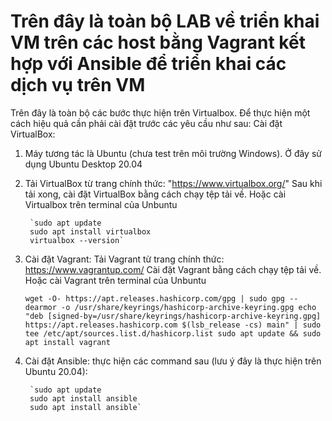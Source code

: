 # Trên đây là toàn bộ LAB về triển khai VM trên các host bằng Vagrant kết hợp với Ansible để triển khai các dịch vụ trên VM
Trên đây là toàn bộ các bước thực hiện trên Virtualbox.
Để thực hiện một cách hiệu quả cần phải cài đặt trước các yêu cầu như sau:
Cài đặt VirtualBox:
1. Máy tương tác là Ubuntu (chưa test trên môi trường Windows).
	Ở đây sử dụng Ubuntu Desktop 20.04

2. Tải VirtualBox từ trang chính thức: "https://www.virtualbox.org/" Sau khi tải xong, cài đặt VirtualBox bằng cách chạy tệp tải về.
	Hoặc cài Virtualbox trên terminal của Unbuntu

		`sudo apt update
		sudo apt install virtualbox
		virtualbox --version`

3. Cài đặt Vagrant:
	Tải Vagrant từ trang chính thức: https://www.vagrantup.com/ Cài đặt Vagrant bằng cách chạy tệp tải về.
	Hoặc cài Vagrant trên terminal của Unbuntu

	`wget -O- https://apt.releases.hashicorp.com/gpg | sudo gpg --dearmor -o /usr/share/keyrings/hashicorp-archive-keyring.gpg
		echo "deb [signed-by=/usr/share/keyrings/hashicorp-archive-keyring.gpg] https://apt.releases.hashicorp.com $(lsb_release -cs) main" | sudo tee /etc/apt/sources.list.d/hashicorp.list
		sudo apt update && sudo apt install vagrant`

4. Cài đặt Ansible: 
	thực hiện các command sau (lưu ý đây là thực hiện trên Ubuntu 20.04):

		`sudo apt update
		sudo apt install ansible
		sudo apt install ansible`
